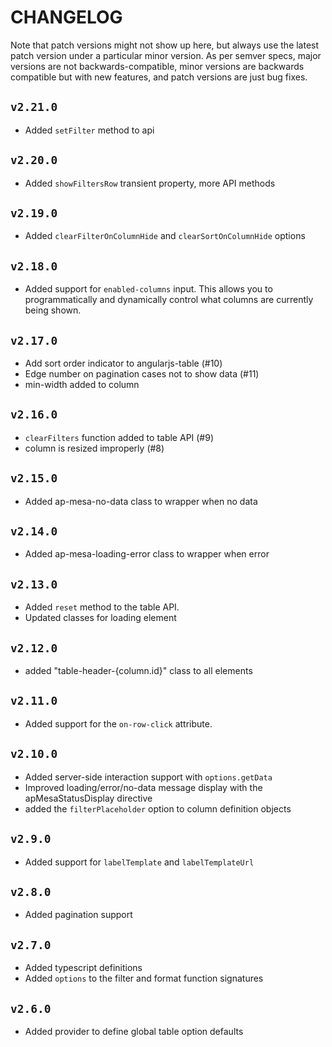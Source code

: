CHANGELOG
=======================================================

Note that patch versions might not show up here, but always use the latest patch version under a particular minor version.
As per semver specs, major versions are not backwards-compatible, minor versions are backwards compatible but with new features,
and patch versions are just bug fixes.

## `v2.21.0`

- Added `setFilter` method to api

## `v2.20.0`

- Added `showFiltersRow` transient property, more API methods

## `v2.19.0`

- Added `clearFilterOnColumnHide` and `clearSortOnColumnHide` options

## `v2.18.0`

- Added support for `enabled-columns` input. This allows you to programmatically and dynamically control what columns are currently being shown.

## `v2.17.0`

- Add sort order indicator to angularjs-table (#10)
- Edge number on pagination cases not to show data (#11)
- min-width added to column

## `v2.16.0`

- `clearFilters` function added to table API (#9)
- column is resized improperly (#8)

## `v2.15.0`

- Added ap-mesa-no-data class to wrapper when no data

## `v2.14.0`

- Added ap-mesa-loading-error class to wrapper when error

## `v2.13.0`

- Added `reset` method to the table API.
- Updated classes for loading element


## `v2.12.0`

- added "table-header-{column.id}" class to all <th> elements

## `v2.11.0`

- Added support for the `on-row-click` attribute.

## `v2.10.0`

- Added server-side interaction support with `options.getData`
- Improved loading/error/no-data message display with the apMesaStatusDisplay directive
- added the `filterPlaceholder` option to column definition objects

## `v2.9.0`

- Added support for `labelTemplate` and `labelTemplateUrl`


## `v2.8.0`

- Added pagination support


## `v2.7.0`

- Added typescript definitions
- Added `options` to the filter and format function signatures


## `v2.6.0`

- Added provider to define global table option defaults
